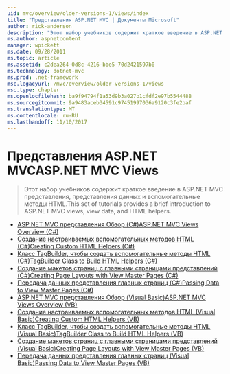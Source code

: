 ```yaml
---
uid: mvc/overview/older-versions-1/views/index
title: "Представления ASP.NET MVC | Документы Microsoft"
author: rick-anderson
description: "Этот набор учебников содержит краткое введение в ASP.NET MVC представления, представления данных и вспомогательные методы HTML."
ms.author: aspnetcontent
manager: wpickett
ms.date: 09/28/2011
ms.topic: article
ms.assetid: c2dea264-0d8c-4216-bbe5-70d2421597b0
ms.technology: dotnet-mvc
ms.prod: .net-framework
msc.legacyurl: /mvc/overview/older-versions-1/views
msc.type: chapter
ms.openlocfilehash: ba9f94794f1a53d9b3a027b1cfdf2e97b5544488
ms.sourcegitcommit: 9a9483aceb34591c97451997036a9120c3fe2baf
ms.translationtype: MT
ms.contentlocale: ru-RU
ms.lasthandoff: 11/10/2017
---
```

<a name="aspnet-mvc-views"></a><span data-ttu-id="7b528-103">Представления ASP.NET MVC</span><span class="sxs-lookup"><span data-stu-id="7b528-103">ASP.NET MVC Views</span></span>
====================
> <span data-ttu-id="7b528-104">Этот набор учебников содержит краткое введение в ASP.NET MVC представления, представления данных и вспомогательные методы HTML.</span><span class="sxs-lookup"><span data-stu-id="7b528-104">This set of tutorials provides a brief introduction to ASP.NET MVC views, view data, and HTML helpers.</span></span>


- [<span data-ttu-id="7b528-105">ASP.NET MVC представления Обзор (C#)</span><span class="sxs-lookup"><span data-stu-id="7b528-105">ASP.NET MVC Views Overview (C#)</span></span>](asp-net-mvc-views-overview-cs.md)
- [<span data-ttu-id="7b528-106">Создание настраиваемых вспомогательных методов HTML (C#)</span><span class="sxs-lookup"><span data-stu-id="7b528-106">Creating Custom HTML Helpers (C#)</span></span>](creating-custom-html-helpers-cs.md)
- [<span data-ttu-id="7b528-107">Класс TagBuilder, чтобы создать вспомогательные методы HTML (C#)</span><span class="sxs-lookup"><span data-stu-id="7b528-107">TagBuilder Class to Build HTML Helpers (C#)</span></span>](using-the-tagbuilder-class-to-build-html-helpers-cs.md)
- [<span data-ttu-id="7b528-108">Создание макетов страниц с главными страницами представлений (C#)</span><span class="sxs-lookup"><span data-stu-id="7b528-108">Creating Page Layouts with View Master Pages (C#)</span></span>](creating-page-layouts-with-view-master-pages-cs.md)
- [<span data-ttu-id="7b528-109">Передача данных представления главных страниц (C#)</span><span class="sxs-lookup"><span data-stu-id="7b528-109">Passing Data to View Master Pages (C#)</span></span>](passing-data-to-view-master-pages-cs.md)
- [<span data-ttu-id="7b528-110">ASP.NET MVC представления Обзор (Visual Basic)</span><span class="sxs-lookup"><span data-stu-id="7b528-110">ASP.NET MVC Views Overview (VB)</span></span>](asp-net-mvc-views-overview-vb.md)
- [<span data-ttu-id="7b528-111">Создание настраиваемых вспомогательных методов HTML (Visual Basic)</span><span class="sxs-lookup"><span data-stu-id="7b528-111">Creating Custom HTML Helpers (VB)</span></span>](creating-custom-html-helpers-vb.md)
- [<span data-ttu-id="7b528-112">Класс TagBuilder, чтобы создать вспомогательные методы HTML (Visual Basic)</span><span class="sxs-lookup"><span data-stu-id="7b528-112">TagBuilder Class to Build HTML Helpers (VB)</span></span>](using-the-tagbuilder-class-to-build-html-helpers-vb.md)
- [<span data-ttu-id="7b528-113">Создание макетов страниц с главными страницами представлений (Visual Basic)</span><span class="sxs-lookup"><span data-stu-id="7b528-113">Creating Page Layouts with View Master Pages (VB)</span></span>](creating-page-layouts-with-view-master-pages-vb.md)
- [<span data-ttu-id="7b528-114">Передача данных представления главных страниц (Visual Basic)</span><span class="sxs-lookup"><span data-stu-id="7b528-114">Passing Data to View Master Pages (VB)</span></span>](passing-data-to-view-master-pages-vb.md)
